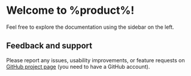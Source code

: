 # Welcome to %product%!

Feel free to explore the documentation using the sidebar on the left.

## Feedback and support
Please report any issues, usability improvements, or feature requests on 
<a href="https://github.com/aloneguid/bt">GitHub project page</a> (you need to have a GitHub account).
